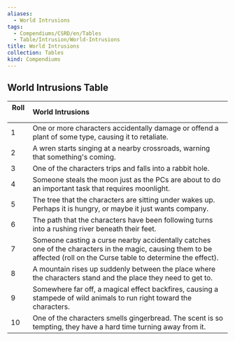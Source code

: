 ```yaml
---
aliases:
  - World Intrusions
tags:
  - Compendiums/CSRD/en/Tables
  - Table/Intrusion/World-Intrusions
title: World Intrusions
collection: Tables
kind: Compendiums
---
```

## World Intrusions Table
|  Roll &nbsp; &nbsp; | World Intrusions  |
| ------------- | :----------- |
| 1 | One or more characters accidentally damage or offend a plant of some type, causing it to retaliate. |
| 2 | A wren starts singing at a nearby crossroads, warning that something's coming. |
| 3 | One of the characters trips and falls into a rabbit hole. |
| 4 | Someone steals the moon just as the PCs are about to do an important task that requires moonlight. |
| 5 | The tree that the characters are sitting under wakes up. Perhaps it is hungry, or maybe it just wants company. |
| 6 | The path that the characters have been following turns into a rushing river beneath their feet. |
| 7 | Someone casting a curse nearby accidentally catches one of the characters in the magic, causing them to be affected (roll on the Curse table to determine the effect). |
| 8 | A mountain rises up suddenly between the place where the characters stand and the place they need to get to. |
| 9 | Somewhere far off, a magical effect backfires, causing a stampede of wild animals to run right toward the characters. |
| 10 | One of the characters smells gingerbread. The scent is so tempting, they have a hard time turning away from it. |